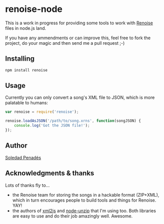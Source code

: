 # renoise-node

This is a work in progress for providing some tools to work with [Renoise](http://renoise.com) files in node.js land.

If you have any ammendments or can improve this, feel free to fork the project, do your magic and then send me a pull request ;-)

## Installing

````bash
npm install renoise
````

## Usage

Currently you can only convert a song's XML file to JSON, which is more palatable to humans:

````javascript
var renoise = require('renoise');

renoise.loadAsJSON('/path/to/song.xrns', function(songJSON) {
	console.log('Got the JSON file!');
});
````

## Author

[Soledad Penadés](http://soledadpenades.com)

## Acknowledgments & thanks

Lots of thanks fly to...

* the Renoise team for storing the songs in a hackable format (ZIP+XML), which in turn encourages people to build tools and things for Renoise. YAY!
* the authors of [xml2js](https://github.com/Leonidas-from-XIV/node-xml2js) and [node-unzip](https://github.com/nearinfinity/node-unzip) that I'm using too. Both libraries are easy to use and do their job amazingly well. Awesome.
